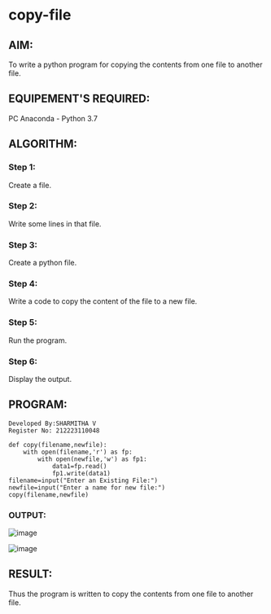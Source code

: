 # copy-file
## AIM:
To write a python program for copying the contents from one file to another file.
## EQUIPEMENT'S REQUIRED: 
PC
Anaconda - Python 3.7
## ALGORITHM: 
### Step 1:
Create a file.
### Step 2: 
Write some lines in that file. 
### Step 3: 
Create a python file.
### Step 4:  
Write a code to copy the content of the file to a new file.
### Step 5: 
Run the program.
### Step 6: 
Display the output.
## PROGRAM:
```
Developed By:SHARMITHA V
Register No: 212223110048

def copy(filename,newfile):
    with open(filename,'r') as fp:
        with open(newfile,'w') as fp1:
            data1=fp.read()
            fp1.write(data1)
filename=input("Enter an Existing File:")
newfile=input("Enter a name for new file:")
copy(filename,newfile)
```

### OUTPUT:
![image](https://github.com/sharmitha3/copy-file/assets/145974496/8a57cd2c-58d1-43e8-aff2-978c90104b75)

![image](https://github.com/sharmitha3/copy-file/assets/145974496/71b814f4-718f-40a2-97ab-6e110403ea9a)


## RESULT:
Thus the program is written to copy the contents from one file to another file.
